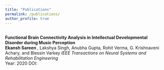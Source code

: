 ```yaml
---
title: "Publications"
permalink: /publications/
author_profile: true
---
```


<br> <b>Functional Brain Connectivity Analysis in Intellectual Developmental Disorder during Music Perception</b> 
<br> <b> Ekansh Sareen </b>, Lakshya Singh, Anubha Gupta, Rohit Verma, G. Krishnaveni Achary, and Blessin Varkey
<i>IEEE Transactions on Neural Systems and Rehabilitation Engineering</i> <br>
Year: 2020 DOI:
  
